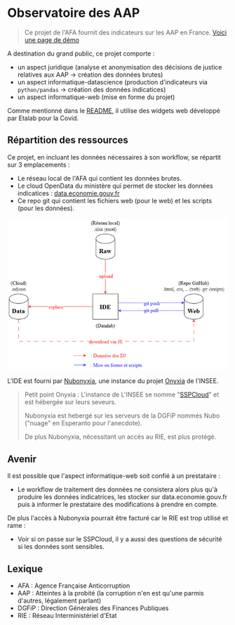 # Observatoire des AAP

> Ce projet de l'AFA fournit des indicateurs sur les AAP en France. [Voici une page de démo](https://139bercy.github.io/dashboard_widgets/index-afa-2021)

A destination du grand public, ce projet comporte :
- un aspect juridique (analyse et anonymisation des décisions de justice relatives aux AAP -> création des données brutes)
- un aspect informatique-datascience (production d'indicateurs via `python/pandas` -> création des données indicatices)
- un aspect informatique-web (mise en forme du projet)

Comme mentionné dans le [README](../README.md), il utilise des widgets web développé par Etalab pour la Covid.

## Répartition des ressources

Ce projet, en incluant les données nécessaires à son workflow, se répartit sur 3 emplacements :
- Le réseau local de l'AFA qui contient les données brutes.
- Le cloud OpenData du ministère qui permet de stocker les données indicatices : [data.economie.gouv.fr](data.economie.gouv.fr)
- Ce repo git qui contient les fichiers web (pour le web) et les scripts (pour les données).

![Schéma récapitulatif](./visuels/DataFlowObservatoire.jpg "Schéma récapitulatif")

L'IDE est fourni par [Nubonyxia](https://nubonyxia.incubateur.finances.rie.gouv.fr), une instance du projet [Onyxia](https://www.onyxia.sh/) de l'INSEE.
> Petit point Onyxia : L'instance de L'INSEE se nomme "[SSPCloud](https://datalab.sspcloud.fr)" et est hébergée sur leurs seveurs.
>
> Nubonyxia est hebergé sur les serveurs de la DGFiP nommés Nubo ("nuage" en Esperanto pour l'anecdote).
>
> De plus Nubonyxia, nécessitant un accès au RIE, est plus protégé.

## Avenir

Il est possible que l'aspect informatique-web soit confié à un prestataire :
- Le workflow de traitement des données ne consistera alors plus qu'à produire les données indicatrices, les stocker sur data.economie.gouv.fr puis à informer le prestataire des modifications à prendre en compte.

De plus l'accès à Nubonyxia pourrait être facturé car le RIE est trop utilisé et rame :
- Voir si on passe sur le SSPCloud, il y a aussi des questions de sécurité si les données sont sensibles.

## Lexique

- AFA : Agence Française Anticorruption
- AAP : Atteintes à la probité (la corruption n'en est qu'une parmis d'autres, légalement parlant)
- DGFiP : Direction Générales des Finances Publiques
- RIE : Réseau Interministériel d'Etat